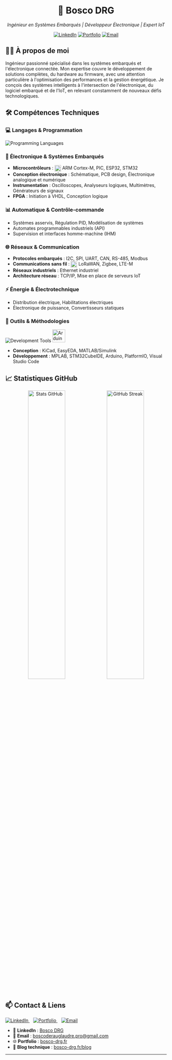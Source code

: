 <div align="center">
  <h1>🚀 Bosco DRG</h1>
  <p><i>Ingénieur en Systèmes Embarqués | Développeur Électronique | Expert IoT</i></p>
  
  [![LinkedIn](https://img.shields.io/badge/LinkedIn-0077B5?style=for-the-badge&logo=linkedin&logoColor=white)](https://www.linkedin.com/in/bosco-de-rauglaudre/)
  [![Portfolio](https://img.shields.io/badge/Portfolio-1E88E5?style=for-the-badge&logo=google-chrome&logoColor=white)](https://bosco-drg.fr)
  [![Email](https://img.shields.io/badge/Email-D14836?style=for-the-badge&logo=gmail&logoColor=white)](mailto:boscoderauglaudre.pro@gmail.com)
</div>

## 👨‍💻 À propos de moi

Ingénieur passionné spécialisé dans les systèmes embarqués et l'électronique connectée. Mon expertise couvre le développement de solutions complètes, du hardware au firmware, avec une attention particulière à l'optimisation des performances et la gestion énergétique. Je conçois des systèmes intelligents à l'intersection de l'électronique, du logiciel embarqué et de l'IoT, en relevant constamment de nouveaux défis technologiques.

## 🛠️ Compétences Techniques

### 💻 Langages & Programmation
<div align="left">
  <img src="https://skillicons.dev/icons?i=c,cpp,python,js,html,css" alt="Programming Languages" />
</div>

### 🔌 Électronique & Systèmes Embarqués
- **Microcontrôleurs** : <img src="https://skillicons.dev/icons?i=arduino,raspberrypi" style="vertical-align:middle" height="20" /> ARM Cortex-M, PIC, ESP32, STM32
- **Conception électronique** : Schématique, PCB design, Électronique analogique et numérique
- **Instrumentation** : Oscilloscopes, Analyseurs logiques, Multimètres, Générateurs de signaux
- **FPGA** : Initiation à VHDL, Conception logique

### 📊 Automatique & Contrôle-commande
- Systèmes asservis, Régulation PID, Modélisation de systèmes
- Automates programmables industriels (API)
- Supervision et interfaces homme-machine (IHM)

### 🌐 Réseaux & Communication
- **Protocoles embarqués** : I2C, SPI, UART, CAN, RS-485, Modbus
- **Communications sans fil** : <img src="https://skillicons.dev/icons?i=bluetooth,wifi" style="vertical-align:middle" height="20" /> LoRaWAN, Zigbee, LTE-M
- **Réseaux industriels** : Ethernet industriel
- **Architecture réseau** : TCP/IP, Mise en place de serveurs IoT

### ⚡ Énergie & Électrotechnique
- Distribution électrique, Habilitations électriques
- Électronique de puissance, Convertisseurs statiques

### 🔧 Outils & Méthodologies
<div align="left">
  <img src="https://skillicons.dev/icons?i=vscode,matlab,git" alt="Development Tools" /> 
  <img src="https://cdn.jsdelivr.net/gh/devicons/devicon/icons/arduino/arduino-original.svg" height="40" width="40" alt="Arduino" />
</div>

- **Conception** : KiCad, EasyEDA, MATLAB/Simulink
- **Développement** : MPLAB, STM32CubeIDE, Arduino, PlatformIO, Visual Studio Code

## 📈 Statistiques GitHub

<div align="center">
  <img src="https://github-readme-stats.vercel.app/api?username=bosco-drg&show_icons=true&theme=nord&hide_border=true&custom_title=Contributions%20GitHub" width="48%" alt="Stats GitHub"/>
  <img src="https://github-readme-streak-stats.herokuapp.com/?user=bosco-drg&theme=nord&hide_border=true" width="48%" alt="GitHub Streak"/>
</div>

## 📫 Contact & Liens

<div align="left">
  <a href="https://www.linkedin.com/in/bosco-de-rauglaudre/">
    <img src="https://skillicons.dev/icons?i=linkedin" alt="LinkedIn" />
  </a>
  &nbsp;&nbsp;
  <a href="https://bosco-drg.fr">
    <img src="https://img.shields.io/badge/Portfolio-1E88E5?style=for-the-badge&logo=google-chrome&logoColor=white" alt="Portfolio" />
  </a>
  &nbsp;&nbsp;
  <a href="mailto:boscoderauglaudre.pro@gmail.com">
    <img src="https://img.shields.io/badge/Email-D14836?style=for-the-badge&logo=gmail&logoColor=white" alt="Email" />
  </a>
</div>

- 🔗 **LinkedIn** : [Bosco DRG](https://www.linkedin.com/in/bosco-de-rauglaudre/)
- 📧 **Email** : [boscoderauglaudre.pro@gmail.com](mailto:boscoderauglaudre.pro@gmail.com)
- 🌐 **Portfolio** : [bosco-drg.fr](https://bosco-drg.fr)
- 📝 **Blog technique** : [bosco-drg.fr/blog](https://bosco-drg.fr)

---
